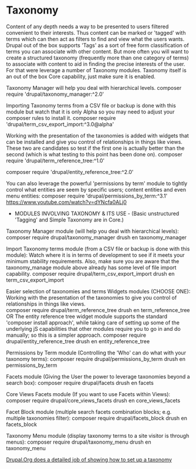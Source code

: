 
# Taxonomy
Content of any depth needs a way to be presented to users filtered convenient to their interests.  Thus content can be marked or 'tagged' with terms which can then act as filters to find and view what the users wants.  Drupal out of the box supports 'Tags' as a sort of free form classification of terms you can associate with other content.  But more often you will want to create a structured taxonomy (frequently more than one category of terms) to associate with content to aid in finding the precise interests of the user.  For that were leverage a number of Taxonomy modules.  Taxonomy itself is an out of the box Core capability, just make sure it is enabled.  

Taxonomy Manager will help you deal with hierarchical levels.
composer require 'drupal/taxonomy_manager:^2.0'

Importing Taxonomy terms from a CSV file or backup is done with this module but watch that it is only Alpha so you may need to adjust your composer rules to install it. 
composer require 'drupal/term_csv_export_import:^3.0@alpha'


Working with the presentation of the taxonomies is added with widgets that can be installed and give you control of relationships in things like views.  These two are candidates so test if the first one is actually better than the second (which is what testing to this point has been done on).
composer require 'drupal/term_reference_tree:^1.0'

composer require 'drupal/entity_reference_tree:^2.0'


You can also leverage the powerful 'permissions by term' module to tightly control what entities are seem by specific users; content entities and even menu entities:
composer require 'drupal/permissions_by_term:^3.1'
https://www.youtube.com/watch?v=dYNcfa0ALj0


- MODULES INVOLVING TAXONOMY & ITS USE -
(Basic unstructured 'Tagging' and Simple Taxonomy are in Core.)



Taxonomy Manager module (will help you deal with hierarchical levels):
composer require drupal/taxonomy_manager
drush en taxonomy_manager

Import Taxonomy terms module (from a CSV file or backup is done with this module):
Watch where it is in terms of development to see if it meets your minimum stability requirements.   Also, make sure you are aware that the taxonomy_manage module above already has some level of file import capability.
composer require drupal/term_csv_export_import
drush en term_csv_export_import

Easier selection of taxonomies and terms Widgets modules (CHOOSE ONE):
Working with the presentation of the taxonomies to give you control of relationships in things like views.  
composer require drupal/term_reference_tree
drush en term_reference_tree
OR
The entity reference tree widget module supports the standard 'composer install approach', while taking care of setting up some of the underlying jS capabilities that other modules require you to go in and do manually; so this is a simpler approach.
composer require drupal/entity_reference_tree
drush en entity_reference_tree


Permissions by Term module (Controlling the 'Who' can do what with your taxonomy terms): 
composer require drupal/permissions_by_term
drush en permissions_by_term

Facets module (Giving the User the power to leverage taxonomies beyond a search box): 
composer require drupal/facets
drush en facets

Core Views Facets module (If you want to use Facets within Views):
composer require drupal/core_views_facets
drush en core_views_facets

Facet Block module (multiple search facets combination blocks; e.g. multiple taxonomies filter):
 composer require drupal/facets_block
drush en facets_block

Taxonomy Menu module (display taxonomy terms to a site visitor is through menus):
composer require drupal/taxonomy_menu
drush en taxonomy_menu




[Drupal.Org does a detailed job of showing how to set up a taxonomy](https://www.drupal.org/docs/user_guide/en/structure-taxonomy-setup.html)
